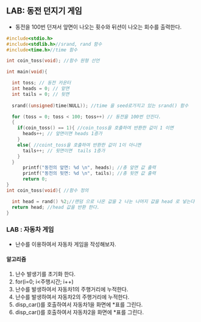 ## LAB: 동전 던지기 게임
* 동전을 100번 던져서 앞면이 나오는 횟수와 뒤션이 나오는 회수를 출력한다.
```c
#include<stdio.h>
#include<stdlib.h>//srand, rand 함수    
#include<time.h>//time 함수

int coin_toss(void); //함수 원형 선언

int main(void){

  int toss; // 동전 카운터
  int heads = 0; // 앞면
  int tails = 0; // 뒷면
  
  srand((unsigned)time(NULL)); //time 을 seed로가지고 있는 srand() 함수

  for (toss = 0; toss < 100; toss++) // 동전을 100번 던진다.
  {
    if(coin_toss() == 1){ //coin_toss을 호출하여 반환한 값이 1 이면
      heads++; // 앞면이면 heads 1증가
    }
    else{ //coint_toss을 호출하여 반환한 값이 1이 아니면
      tails++; // 뒷면이면  tails 1증가
    }
  }
      printf("동전의 앞면: %d \n", heads); //총 앞면 값 출력
      printf("동전의 뒷면: %d \n", tails); //총 뒷면 값 출력
      return 0;
}
int coin_toss(void){ //함수 정의

  int head = rand() %2;//랜덤 으로 나온 값을 2 나눈 나머지 값을 head 로 넣는다
  return head; //head 값을 반환 한다.
}
```

### LAB : 자동차 게임
* 난수를 이용하여서 자동차 게임을 작성해보자.
#### 알고리즘
1. 난수 발생기를 초기화 한다.
2. for(i=0; i<주행시간; i++)
3.  난수를 발생하여서 자동차1의 주행거리에 누적한다.
4.  난수를 발생하여서 자동차2의 주행거리에 누적한다.
5.  disp_car()를 호출하여서 자동차1을 화면에 *표를 그린다.
6.  disp_car()를 호출하여서 자동차2을 화면에 *표를 그린다.
